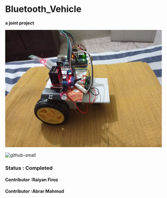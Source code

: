 # Bluetooth_Vehicle
**a joint project**

![github-small](https://github.com/AbrarMahmud/Bluetooth_Vehicle/blob/main/Vehicle_Renders/Raiyan.jpg)

![github-small](https://github.com/AbrarMahmud/Bluetooth_Vehicle/blob/main/Vehicle_Renders/Final_.jpeg)
<h3>Status : Completed</h3>
<h4>Contributor   :Raiyan Firoz</h4>
<h4>Contributor   :Abrar Mahmud</h4>
